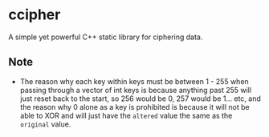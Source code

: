 # ccipher
A simple yet powerful C++ static library for ciphering data.

## Note
- The reason why each key within keys must be between 1 - 255 when passing through a vector of int keys is because
  anything past 255 will just reset back to the start, so 256 would be 0, 257 would be 1... etc, and the reason why
  0 alone as a key is prohibited is because it will not be able to XOR and will just have the `altered` value the same as
  the `original` value.
